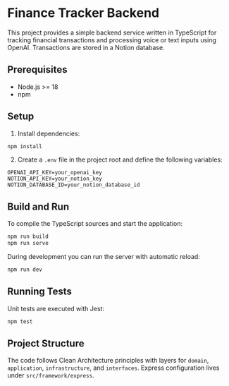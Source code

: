 # Finance Tracker Backend

This project provides a simple backend service written in TypeScript for tracking financial transactions and processing voice or text inputs using OpenAI. Transactions are stored in a Notion database.

## Prerequisites

- Node.js >= 18
- npm

## Setup

1. Install dependencies:

```bash
npm install
```

2. Create a `.env` file in the project root and define the following variables:

```
OPENAI_API_KEY=your_openai_key
NOTION_API_KEY=your_notion_key
NOTION_DATABASE_ID=your_notion_database_id
```

## Build and Run

To compile the TypeScript sources and start the application:

```bash
npm run build
npm run serve
```

During development you can run the server with automatic reload:

```bash
npm run dev
```

## Running Tests

Unit tests are executed with Jest:

```bash
npm test
```

## Project Structure

The code follows Clean Architecture principles with layers for `domain`, `application`, `infrastructure`, and `interfaces`. Express configuration lives under `src/framework/express`.
